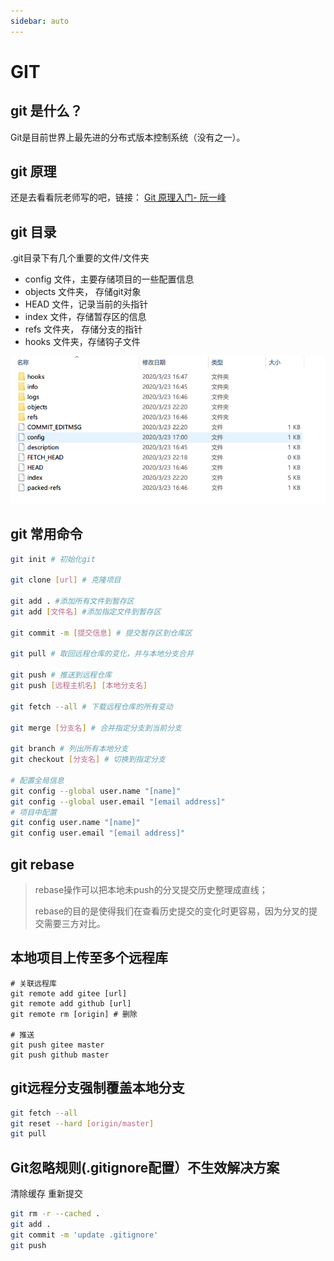 ```yaml
---
sidebar: auto
---
```

# GIT

##  git 是什么？ 

 Git是目前世界上最先进的分布式版本控制系统（没有之一）。 

## git 原理

还是去看看阮老师写的吧，链接：  [Git 原理入门- 阮一峰]( http://www.ruanyifeng.com/blog/2018/10/git-internals.html )

## git 目录

.git目录下有几个重要的文件/文件夹

- config   文件，主要存储项目的一些配置信息
- objects 文件夹， 存储git对象
- HEAD    文件，记录当前的头指针
- index    文件，存储暂存区的信息
- refs       文件夹， 存储分支的指针
-  hooks    文件夹，存储钩子文件

![git-catalog](/img/git-catalog.png)

## git 常用命令

```bash
git init # 初始化git

git clone [url] # 克隆项目

git add . #添加所有文件到暂存区
git add [文件名] #添加指定文件到暂存区

git commit -m [提交信息] # 提交暂存区到仓库区

git pull # 取回远程仓库的变化，并与本地分支合并

git push # 推送到远程仓库
git push [远程主机名] [本地分支名]

git fetch --all # 下载远程仓库的所有变动

git merge [分支名] # 合并指定分支到当前分支

git branch # 列出所有本地分支
git checkout [分支名] # 切换到指定分支

# 配置全局信息
git config --global user.name "[name]"
git config --global user.email "[email address]"
# 项目中配置
git config user.name "[name]"
git config user.email "[email address]"
```

## git rebase

> rebase操作可以把本地未push的分叉提交历史整理成直线；
>
> rebase的目的是使得我们在查看历史提交的变化时更容易，因为分叉的提交需要三方对比。

## 本地项目上传至多个远程库

```shell
# 关联远程库
git remote add gitee [url]
git remote add github [url]
git remote rm [origin] # 删除

# 推送
git push gitee master
git push github master
```

## git远程分支强制覆盖本地分支

```bash
git fetch --all  
git reset --hard [origin/master] 
git pull
```

## Git忽略规则(.gitignore配置）不生效解决方案

清除缓存 重新提交

```bash
git rm -r --cached .
git add .
git commit -m 'update .gitignore'
git push
```

